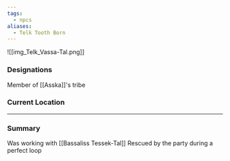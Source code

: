 ```yaml
---
tags:
  - npcs
aliases:
  - Telk Tooth Born
---
```

![[img_Telk_Vassa-Tal.png]]
### Designations
Member of [[Asska]]'s tribe
### Current Location



___
### Summary
Was working with [[Bassaliss Tessek-Tal]]
Rescued by the party during a perfect loop
